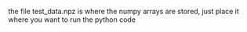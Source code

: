 the file test_data.npz is where the numpy arrays are stored, just place it where you want to run the python code
